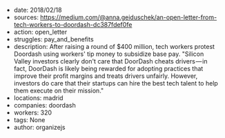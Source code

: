 - date: 2018/02/18
- sources: https://medium.com/@anna.geiduschek/an-open-letter-from-tech-workers-to-doordash-dc387fdef0fe
- action: open_letter
- struggles: pay_and_benefits
- description: After raising a round of $400 million, tech workers protest Doordash using workers' tip money to subsidize base pay. "Silicon Valley investors clearly don't care that DoorDash cheats drivers — in fact, DoorDash is likely being rewarded for adopting practices that improve their profit margins and treats drivers unfairly. However, investors do care that their startups can hire the best tech talent to help them execute on their mission."
- locations: madrid
- companies: doordash
- workers: 320
- tags: None
- author: organizejs
